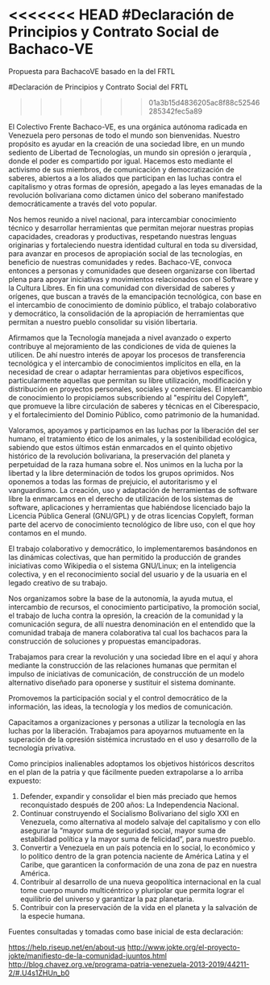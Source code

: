 <<<<<<< HEAD
#Declaración de Principios y Contrato Social de Bachaco-VE
=======
Propuesta para BachacoVE basado en la del FRTL

#Declaración de Principios y Contrato Social del FRTL
>>>>>>> 01a3b15d4836205ac8f88c52546285342fec5a89


El Colectivo Frente Bachaco-VE, es una orgánica autónoma radicada en Venezuela pero personas de todo el mundo son bienvenidas. Nuestro propósito es ayudar en la creación de una sociedad libre, en un mundo sediento de Libertad de Tecnologías, un mundo sin opresión o jerarquía , donde el poder es compartido por igual. Hacemos esto mediante el activismo de sus miembros, de comunicación y democratización de saberes, abiertos a  a los aliados que participan en las luchas contra el capitalismo y otras formas de opresión, apegado a las leyes emanadas de la revolución bolivariana como dictamen único del soberano manifestado democráticamente a través del voto popular. 

Nos hemos reunido a nivel nacional, para intercambiar conocimiento técnico y desarrollar herramientas que permitan mejorar nuestras propias capacidades, creadoras y productivas, respetando nuestras lenguas originarias y fortaleciendo nuestra identidad cultural en toda su diversidad, para avanzar en procesos de apropiación social de las tecnologías, en beneficio de nuestras comunidades y redes. Bachaco-VE, convoca entonces a personas y comunidades que deseen organizarse con libertad plena para apoyar iniciativas y movimientos relacionados con el Software y la Cultura Libres. En fin una comunidad con diversidad de saberes y orígenes, que buscan a través de la emancipación tecnológica, con base en el intercambio de conocimiento de dominio público, el trabajo colaborativo y democrático, la consolidación de la apropiación de herramientas que permitan a nuestro pueblo consolidar su visión libertaria.

Afirmamos que la Tecnología manejada a nivel avanzado o experto contribuye al mejoramiento de las condiciones de vida de quienes la utilicen. De ahí nuestro interés de apoyar los procesos de transferencia tecnológica y el intercambio de conocimientos implícitos en ella, en la necesidad de crear o adaptar herramientas para objetivos específicos, particularmente aquellas que permitan su libre utilización, modificación y distribución en proyectos personales, sociales y comerciales. El intercambio de conocimiento lo propiciamos subscribiendo al "espíritu del Copyleft", que promueve la libre circulación de saberes y técnicas en el Ciberespacio, y el fortalecimiento del Dominio Público, como patrimonio de la humanidad.

Valoramos, apoyamos y participamos en las luchas por la liberación del ser humano, el tratamiento ético de los animales, y la sostenibilidad ecológica, sabiendo que estos últimos están enmarcados en el quinto objetivo histórico de la revolución bolivariana, la preservación del planeta y perpetuidad de la raza humana sobre el. Nos unimos en la lucha por la libertad y la libre determinación de todos los grupos oprimidos. Nos oponemos a todas las formas de prejuicio, el autoritarismo y el vanguardismo. La creación, uso y adaptación de herramientas de software libre la enmarcamos en el derecho de utilización de los sistemas de software, aplicaciones y herramientas que habiéndose licenciado bajo la Licencia Pública General (GNU/GPL) y de otras licencias Copyleft, forman parte del acervo de conocimiento tecnológico de libre uso, con el que hoy contamos en el mundo.

El trabajo colaborativo y democrático, lo implementaremos basándonos en las dinámicas colectivas, que han permitido la producción de grandes iniciativas como Wikipedia o el sistema GNU/Linux; en la inteligencia colectiva, y en el reconocimiento social del usuario y de la usuaria en el legado creativo de su trabajo.

Nos organizamos sobre la base de la autonomía, la ayuda mutua, el intercambio de recursos, el conocimiento participativo, la promoción social, el trabajo de lucha contra la opresión, la creación de la comunidad y la comunicación segura, de allí nuestra denominación en el entendido que la comunidad trabaja de manera colaborativa tal cual los bachacos para la construcción de soluciones y propuestas emancipadoras.

Trabajamos para crear la revolución y una sociedad libre en el aquí y ahora mediante la construcción de las relaciones humanas que permitan el impulso de iniciativas de comunicación, de construcción de un modelo alternativo diseñado para oponerse y sustituir el sistema dominante.

Promovemos la participación social y el control democrático de la información, las ideas, la tecnología y los medios de comunicación.

Capacitamos a organizaciones y personas a utilizar la tecnología en las luchas por la liberación. Trabajamos para apoyarnos mutuamente en la superación de la opresión sistémica incrustado en el uso y desarrollo de la tecnología privativa.

Como principios inalienables adoptamos los objetivos históricos descritos en el plan de la patria y que fácilmente pueden extrapolarse a lo arriba expuesto:

1. Defender, expandir y consolidar el bien más preciado que hemos reconquistado después de 200 años: La Independencia Nacional.
2. Continuar construyendo el Socialismo Bolivariano del siglo XXI en Venezuela, como alternativa al modelo salvaje del capitalismo y con ello asegurar la “mayor suma de seguridad social, mayor suma de estabilidad política y la mayor suma de felicidad”, para nuestro pueblo.
3. Convertir a Venezuela en un país potencia en lo social, lo económico y lo político dentro de la gran potencia naciente de América Latina y el Caribe, que garanticen la conformación de una zona de paz en nuestra América.
4. Contribuir al desarrollo de una nueva geopolítica internacional en la cual tome cuerpo mundo multicéntrico y pluripolar que permita lograr el equilibrio del universo y garantizar la paz planetaria.
5. Contribuir con la preservación de la vida en el planeta y la salvación de la especie humana.




Fuentes consultadas y tomadas como base inicial de esta declaración:

https://help.riseup.net/en/about-us
http://www.jokte.org/el-proyecto-jokte/manifiesto-de-la-comunidad-juuntos.html
http://blog.chavez.org.ve/programa-patria-venezuela-2013-2019/44211-2/#.U4s1ZHUn_b0
